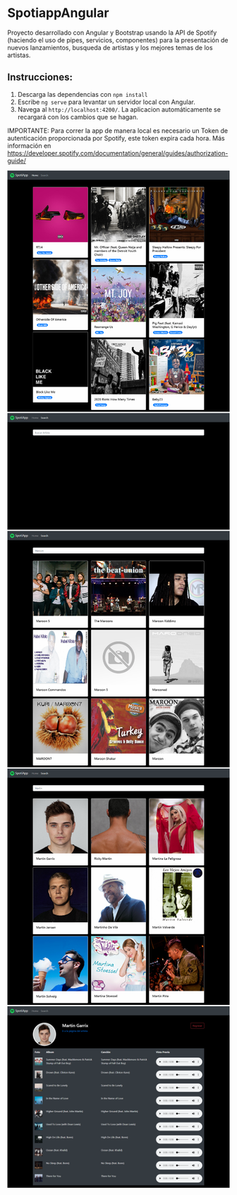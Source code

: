 # SpotiappAngular

Proyecto desarrollado con Angular y Bootstrap usando la API de Spotify (haciendo el uso de pipes, servicios, componentes) para la presentación de nuevos lanzamientos, busqueda de artistas y los mejores temas de los artistas.

## Instrucciones:

1. Descarga las dependencias con `npm install` 
2. Escribe `ng serve` para levantar un servidor local con Angular.
3. Navega al `http://localhost:4200/`. La aplicacion automáticamente se recargará con los cambios que se hagan.

IMPORTANTE: Para correr la app de manera local es necesario un Token de autenticación proporcionada por Spotify, este token expira cada hora. Más información en https://developer.spotify.com/documentation/general/guides/authorization-guide/

![](src/assets/img/screencapture/screencapture-home.png)
![](src/assets/img/screencapture/screencapture-search.png)
![](src/assets/img/screencapture/screencapture-search-maroon.png)
![](src/assets/img/screencapture/screencapture-search-martin.png)
![](src/assets/img/screencapture/screencapture-artist-martin.png)
